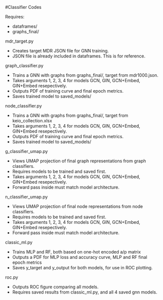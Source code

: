 #Classifier Codes

Requires:
- dataframes/
- graphs\_final/



mdr\_target.py 

* Creates target MDR JSON file for GNN training. 
* JSON file is already included in dataframes. This is for reference. 



graph\_classifier.py 

* Trains a GNN with graphs from graphs\_final/, target from mdr1000.json.
* Takes arguments 1, 2, 3, 4 for models GCN, GIN, GCN+Embed, GIN+Embed resepectively.
* Outputs PDF of training curve and final epoch metrics.
* Saves trained model to saved\_models/



node\_classifier.py 

* Trains a GNN with graphs from graphs\_final/, target from keio\_collection.xlsx
* Takes arguments 1, 2, 3, 4 for models GCN, GIN, GCN+Embed, GIN+Embed resepectively.
* Outputs PDF of training curve and final epoch metrics.
* Saves trained model to saved\_models/



g\_classifier\_umap.py

* Views UMAP projection of final graph representations from graph classifiers.
* Requires models to be trained and saved first.
* Takes arguments 1, 2, 3, 4 for models GCN, GIN, GCN+Embed, GIN+Embed resepectively.
* Forward pass inside must match model architecture.



n\_classifier\_umap.py

* Views UMAP projection of final node representations from node classifiers.
* Requires models to be trained and saved first.
* Takes arguments 1, 2, 3, 4 for models GCN, GIN, GCN+Embed, GIN+Embed resepectively.
* Forward pass inside must match model architecture.



classic\_ml.py

* Trains MLP and RF, both based on one-hot encoded a/p matrix
* Outputs a PDF for MLP loss and accuracy curve, MLP and RF final epoch metrics
* Saves y\_target and y\_output for both models, for use in ROC plotting.



roc.py 

* Outputs ROC figure comparing all models.
* Requires saved results from classic\_ml.py, and all 4 saved gnn models.





